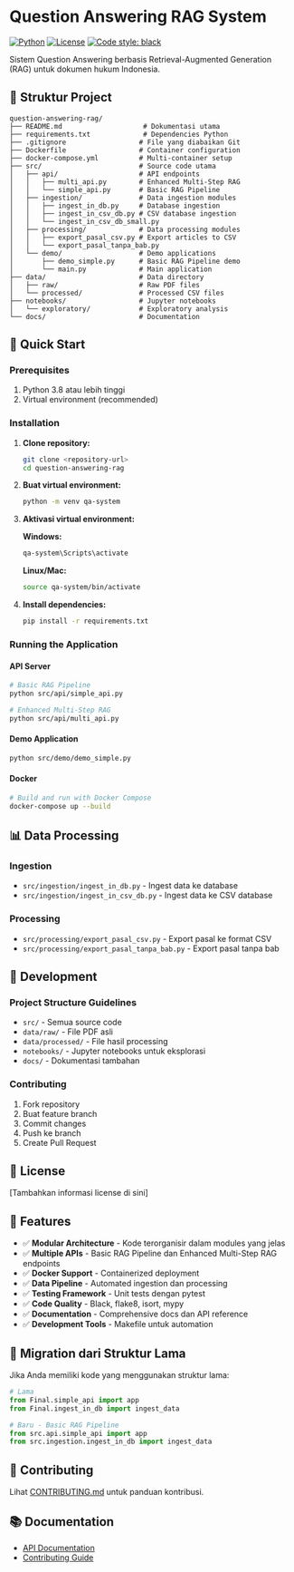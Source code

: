 # Question Answering RAG System

[![Python](https://img.shields.io/badge/python-3.8+-blue.svg)](https://www.python.org/downloads/)
[![License](https://img.shields.io/badge/license-MIT-green.svg)](LICENSE)
[![Code style: black](https://img.shields.io/badge/code%20style-black-000000.svg)](https://github.com/psf/black)

Sistem Question Answering berbasis Retrieval-Augmented Generation (RAG) untuk dokumen hukum Indonesia.

## 📁 Struktur Project

```
question-answering-rag/
├── README.md                    # Dokumentasi utama
├── requirements.txt             # Dependencies Python
├── .gitignore                  # File yang diabaikan Git
├── Dockerfile                  # Container configuration
├── docker-compose.yml          # Multi-container setup
├── src/                        # Source code utama
│   ├── api/                    # API endpoints
│   │   ├── multi_api.py        # Enhanced Multi-Step RAG
│   │   └── simple_api.py       # Basic RAG Pipeline
│   ├── ingestion/              # Data ingestion modules
│   │   ├── ingest_in_db.py     # Database ingestion
│   │   ├── ingest_in_csv_db.py # CSV database ingestion
│   │   └── ingest_in_csv_db_small.py
│   ├── processing/             # Data processing modules
│   │   ├── export_pasal_csv.py # Export articles to CSV
│   │   └── export_pasal_tanpa_bab.py
│   └── demo/                   # Demo applications
│       ├── demo_simple.py      # Basic RAG Pipeline demo
│       └── main.py             # Main application
├── data/                       # Data directory
│   ├── raw/                    # Raw PDF files
│   └── processed/              # Processed CSV files
├── notebooks/                  # Jupyter notebooks
│   └── exploratory/            # Exploratory analysis
└── docs/                       # Documentation
```

## 🚀 Quick Start

### Prerequisites

1. Python 3.8 atau lebih tinggi
2. Virtual environment (recommended)

### Installation

1. **Clone repository:**

    ```bash
    git clone <repository-url>
    cd question-answering-rag
    ```

2. **Buat virtual environment:**

    ```bash
    python -m venv qa-system
    ```

3. **Aktivasi virtual environment:**

    **Windows:**

    ```bash
    qa-system\Scripts\activate
    ```

    **Linux/Mac:**

    ```bash
    source qa-system/bin/activate
    ```

4. **Install dependencies:**
    ```bash
    pip install -r requirements.txt
    ```

### Running the Application

#### API Server

```bash
# Basic RAG Pipeline
python src/api/simple_api.py

# Enhanced Multi-Step RAG
python src/api/multi_api.py
```

#### Demo Application

```bash
python src/demo/demo_simple.py
```

#### Docker

```bash
# Build and run with Docker Compose
docker-compose up --build
```

## 📊 Data Processing

### Ingestion

-   `src/ingestion/ingest_in_db.py` - Ingest data ke database
-   `src/ingestion/ingest_in_csv_db.py` - Ingest data ke CSV database

### Processing

-   `src/processing/export_pasal_csv.py` - Export pasal ke format CSV
-   `src/processing/export_pasal_tanpa_bab.py` - Export pasal tanpa bab

## 🔧 Development

### Project Structure Guidelines

-   `src/` - Semua source code
-   `data/raw/` - File PDF asli
-   `data/processed/` - File hasil processing
-   `notebooks/` - Jupyter notebooks untuk eksplorasi
-   `docs/` - Dokumentasi tambahan

### Contributing

1. Fork repository
2. Buat feature branch
3. Commit changes
4. Push ke branch
5. Create Pull Request

## 📝 License

[Tambahkan informasi license di sini]

## 🎯 Features

-   ✅ **Modular Architecture** - Kode terorganisir dalam modules yang jelas
-   ✅ **Multiple APIs** - Basic RAG Pipeline dan Enhanced Multi-Step RAG endpoints
-   ✅ **Docker Support** - Containerized deployment
-   ✅ **Data Pipeline** - Automated ingestion dan processing
-   ✅ **Testing Framework** - Unit tests dengan pytest
-   ✅ **Code Quality** - Black, flake8, isort, mypy
-   ✅ **Documentation** - Comprehensive docs dan API reference
-   ✅ **Development Tools** - Makefile untuk automation

## 🔄 Migration dari Struktur Lama

Jika Anda memiliki kode yang menggunakan struktur lama:

```python
# Lama
from Final.simple_api import app
from Final.ingest_in_db import ingest_data

# Baru - Basic RAG Pipeline
from src.api.simple_api import app
from src.ingestion.ingest_in_db import ingest_data
```

## 🤝 Contributing

Lihat [CONTRIBUTING.md](docs/CONTRIBUTING.md) untuk panduan kontribusi.

## 📚 Documentation

-   [API Documentation](docs/API.md)
-   [Contributing Guide](docs/CONTRIBUTING.md)

